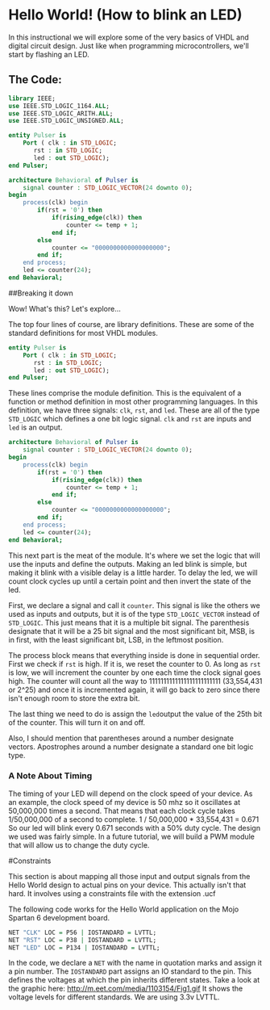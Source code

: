 # Hello World!  (How to blink an LED)

In this instructional we will explore some of the very basics of VHDL and digital circuit design.  Just like when programming microcontrollers, we'll start by flashing an LED.  

## The Code:

```VHDL
library IEEE;
use IEEE.STD_LOGIC_1164.ALL;
use IEEE.STD_LOGIC_ARITH.ALL;
use IEEE.STD_LOGIC_UNSIGNED.ALL;

entity Pulser is
    Port ( clk : in STD_LOGIC;
	   rst : in STD_LOGIC;
	   led : out STD_LOGIC);
end Pulser;

architecture Behavioral of Pulser is
	signal counter : STD_LOGIC_VECTOR(24 downto 0);
begin
	process(clk) begin
		if(rst = '0') then
			if(rising_edge(clk)) then
				counter <= temp + 1;
			end if;
		else
			counter <= "0000000000000000000";
		end if;
	end process;
	led <= counter(24);
end Behavioral;
```

##Breaking it down

Wow!  What's this?  Let's explore...  

The top four lines of course, are library definitions.  These are some of the standard definitions for most VHDL modules.  

```VHDL
entity Pulser is
    Port ( clk : in STD_LOGIC;
	   rst : in STD_LOGIC;
	   led : out STD_LOGIC);
end Pulser;
```

These lines comprise the module definition.  This is the equivalent of a function or method definition in most other programming languages.  In this definition, we have three signals: `clk`, `rst`, and `led`.  These are all of the type `STD_LOGIC` which defines a one bit logic signal.  `clk` and `rst` are inputs and `led` is an output.  

```VHDL
architecture Behavioral of Pulser is
	signal counter : STD_LOGIC_VECTOR(24 downto 0);
begin
	process(clk) begin
		if(rst = '0') then
			if(rising_edge(clk)) then
				counter <= temp + 1;
			end if;
		else
			counter <= "0000000000000000000";
		end if;
	end process;
	led <= counter(24);
end Behavioral;
```

This next part is the meat of the module.  It's where we set the logic that will use the inputs and define the outputs.  Making an led blink is simple, but making it blink with a visible delay is a little harder.  To delay the led, we will count clock cycles up until a certain point and then invert the state of the led.  

First, we declare a signal and call it `counter`.  This signal is like the others we used as inputs and outputs, but it is of the type `STD_LOGIC_VECTOR` instead of `STD_LOGIC`.  This just means that it is a multiple bit signal.  The parenthesis designate that it will be a 25 bit signal and the most significant bit, MSB, is in first, with the least significant bit, LSB, in the leftmost position.  

The process block means that everything inside is done in sequential order.  First we check if `rst` is high.  If it is, we reset the counter to 0.  As long as `rst` is low, we will increment the counter by one each time the clock signal goes high.  The counter will count all the way to 1111111111111111111111111 (33,554,431 or 2^25) and once it is incremented again, it will go back to zero since there isn't enough room to store the extra bit.  

The last thing we need to do is assign the `led`output the value of the 25th bit of the counter.  This will turn it on and off.  

Also, I should mention that parentheses around a number designate vectors.  Apostrophes around a number designate a standard one bit logic type.  

### A Note About Timing

The timing of your LED will depend on the clock speed of your device.  As an example, the clock speed of my device is 50 mhz so it oscillates at 50,000,000 times a second.  That means that each clock cycle takes 1/50,000,000 of a second to complete.  1 / 50,000,000 * 33,554,431 = 0.671 So our led will blink every 0.671 seconds with a 50% duty cycle.  The design we used was fairly simple.  In a future tutorial, we will build a PWM module that will allow us to change the duty cycle.  

#Constraints

This section is about mapping all those input and output signals from the Hello World design to actual pins on your device.  This actually isn't that hard.  It involves using a constraints file with the extension .ucf 

The following code works for the Hello World application on the Mojo Spartan 6 development board.  

```VHDL
NET "CLK" LOC = P56 | IOSTANDARD = LVTTL;
NET "RST" LOC = P38 | IOSTANDARD = LVTTL;
NET "LED" LOC = P134 | IOSTANDARD = LVTTL;
```

In the code, we declare a `NET` with the name in quotation marks and assign it a pin number.  The `IOSTANDARD` part assigns an IO standard to the pin.  This defines the voltages at which the pin inherits different states.  Take a look at the graphic here: http://m.eet.com/media/1103154/Fig1.gif  It shows the voltage levels for different standards.  We are using 3.3v LVTTL.  
